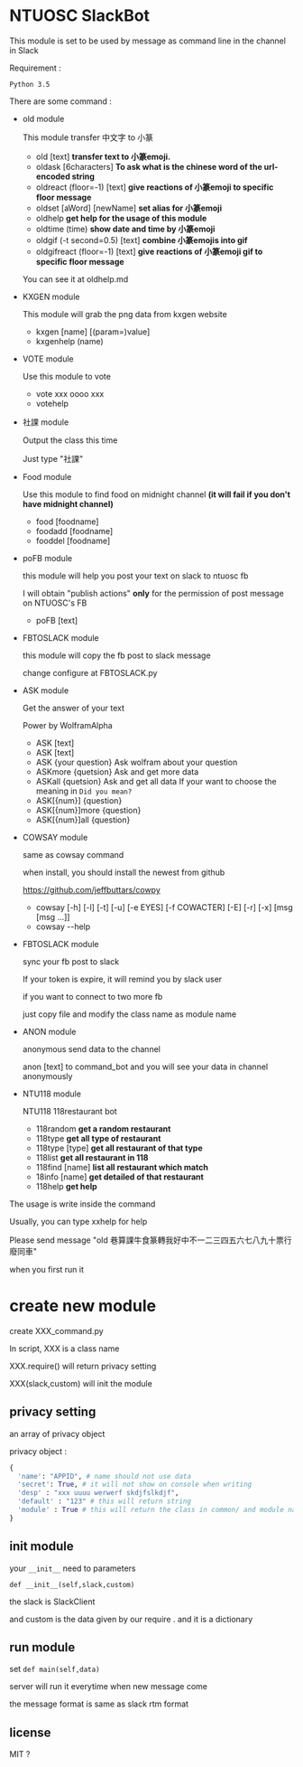 # NTUOSC SlackBot


This module is set to be used by message as command line in the channel in Slack

Requirement :

	Python 3.5


There are some command : 
* old module

	This module transfer 中文字 to 小篆
	* old [text]                 **transfer text to 小篆emoji.**
	* oldask [6characters]       **To ask what is the chinese word of the url-encoded string**
	* oldreact (floor=-1) [text] **give reactions of 小篆emoji to specific floor message**
	* oldset [aWord] [newName]   **set alias for 小篆emoji**
	* oldhelp                    **get help for the usage of this module**
	* oldtime (time)             **show date and time by 小篆emoji**
	* oldgif (-t second=0.5) [text] **combine 小篆emojis into gif**
	* oldgifreact (floor=-1) [text] **give reactions of 小篆emoji gif to specific floor message**
	
    You can see it at oldhelp.md
 
* KXGEN module
 
 	This module will grab the png data from kxgen website
 	* kxgen [name] [(param=)value]
 	* kxgenhelp (name)
 
* VOTE module

 	Use this module to vote
    * vote xxx oooo xxx
    * votehelp 
* 社課 module

	 Output the class this time

	 Just type "社課"

* Food module
 	
	Use this module to find food on midnight channel
	**(it will fail if you don't have midnight channel)** 

    * food [foodname]
    * foodadd [foodname] 
    * fooddel [foodname] 

* poFB module
 
   this module will help you post your text on slack to ntuosc fb

   I will obtain "publish actions" **only** for the permission of post message on NTUOSC's FB

   * poFB [text]

* FBTOSLACK module

	this module will copy the fb post to slack message

	change configure at FBTOSLACK.py

* ASK module
 	
	Get the answer of your text

	Power by WolframAlpha 

    * ASK [text]
    * ASK [text]
	* ASK {your question} Ask wolfram about your question
	* ASKmore  {quetsion} Ask and get more data 
	* ASKall   {quetsion} Ask and get all  data 
	If your want to choose the meaning in `Did you mean?`
	* ASK[{num}] {question}
	* ASK[{num}]more {question}
	* ASK[{num}]all  {question}

* COWSAY module
	
	same as cowsay command

	when install, you should install the newest from github

	https://github.com/jeffbuttars/cowpy

	* cowsay [-h] [-l] [-t] [-u] [-e EYES] [-f COWACTER] [-E] [-r] [-x] [msg [msg ...]]
	* cowsay --help 

* FBTOSLACK module

	sync your fb post to slack 

	If your token is expire, it will remind you by slack user

	if you want to connect to two more fb

	just copy file and modify the class name as module name

* ANON module

	anonymous send data to the channel

	anon [text] to command_bot and you will see your data in channel anonymously

* NTU118 module

	NTU118 118restaurant bot

	* 118random       **get a random restaurant**
	* 118type         **get all type of restaurant**
	* 118type [type]  **get all restaurant of that type**
	* 118list         **get all restaurant in 118**
	* 118find [name]  **list all restaurant which match**
	* 18info [name]   **get detailed of that restaurant**
	* 118help         **get help**

The usage is write inside the command

Usually, you can type xxhelp for help

Please send message "old 巷算課牛食篆轉我好中不一二三四五六七八九十票行廢同車"

when you first run it

# create new module

create XXX_command.py

In script,  XXX is a class name

XXX.require() will return privacy setting

XXX(slack,custom) will init the module

## privacy setting

an array of privacy object

privacy object : 
``` python
{ 
  'name': "APPID", # name should not use data
  'secret': True, # it will not show on console when writing
  'desp' : "xxx uuuu werwerf skdjfslkdjf",
  'default' : "123" # this will return string
  'module' : True # this will return the class in common/ and module name is name
}
```

## init module

your `__init__` need to parameters

`def __init__(self,slack,custom)`

the slack is SlackClient

and custom is the data given by our require . 
and it is a dictionary

## run module

set `def main(self,data)`

server will run it everytime when new message come

the message format is same as slack rtm format


## license
MIT ?
